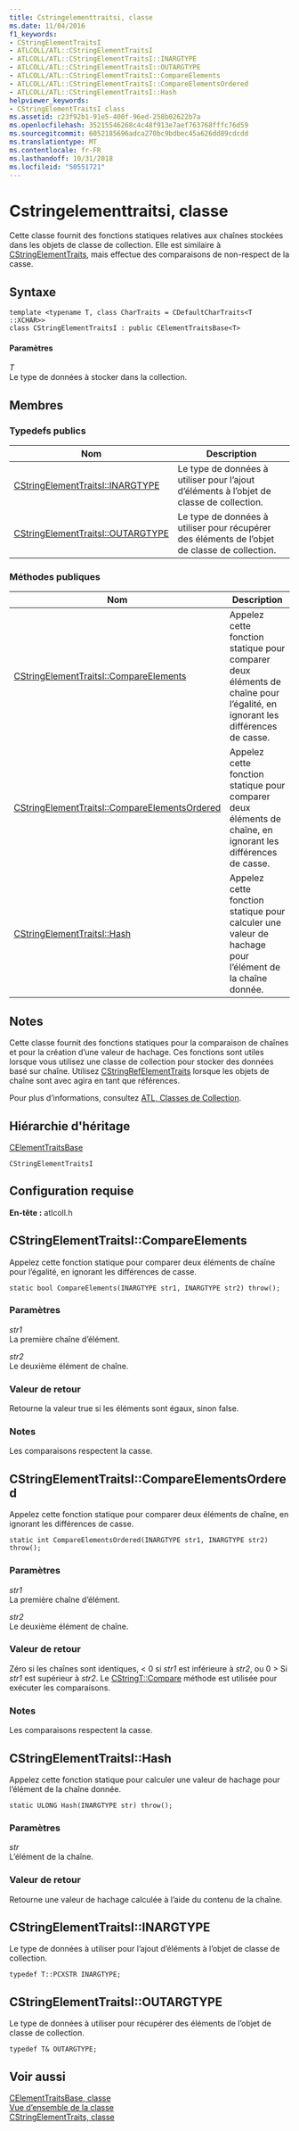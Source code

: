 ```yaml
---
title: Cstringelementtraitsi, classe
ms.date: 11/04/2016
f1_keywords:
- CStringElementTraitsI
- ATLCOLL/ATL::CStringElementTraitsI
- ATLCOLL/ATL::CStringElementTraitsI::INARGTYPE
- ATLCOLL/ATL::CStringElementTraitsI::OUTARGTYPE
- ATLCOLL/ATL::CStringElementTraitsI::CompareElements
- ATLCOLL/ATL::CStringElementTraitsI::CompareElementsOrdered
- ATLCOLL/ATL::CStringElementTraitsI::Hash
helpviewer_keywords:
- CStringElementTraitsI class
ms.assetid: c23f92b1-91e5-400f-96ed-258b02622b7a
ms.openlocfilehash: 35215546268c4c48f913e7aef763768fffc76d59
ms.sourcegitcommit: 6052185696adca270bc9bdbec45a626dd89cdcdd
ms.translationtype: MT
ms.contentlocale: fr-FR
ms.lasthandoff: 10/31/2018
ms.locfileid: "50551721"
---
```

# <a name="cstringelementtraitsi-class"></a>Cstringelementtraitsi, classe

Cette classe fournit des fonctions statiques relatives aux chaînes stockées dans les objets de classe de collection. Elle est similaire à [CStringElementTraits](../../atl/reference/cstringelementtraits-class.md), mais effectue des comparaisons de non-respect de la casse.

## <a name="syntax"></a>Syntaxe

```
template <typename T, class CharTraits = CDefaultCharTraits<T ::XCHAR>>
class CStringElementTraitsI : public CElementTraitsBase<T>
```

#### <a name="parameters"></a>Paramètres

*T*<br/>
Le type de données à stocker dans la collection.

## <a name="members"></a>Membres

### <a name="public-typedefs"></a>Typedefs publics

|Nom|Description|
|----------|-----------------|
|[CStringElementTraitsI::INARGTYPE](#inargtype)|Le type de données à utiliser pour l’ajout d’éléments à l’objet de classe de collection.|
|[CStringElementTraitsI::OUTARGTYPE](#outargtype)|Le type de données à utiliser pour récupérer des éléments de l’objet de classe de collection.|

### <a name="public-methods"></a>M&#233;thodes publiques

|Nom|Description|
|----------|-----------------|
|[CStringElementTraitsI::CompareElements](#compareelements)|Appelez cette fonction statique pour comparer deux éléments de chaîne pour l’égalité, en ignorant les différences de casse.|
|[CStringElementTraitsI::CompareElementsOrdered](#compareelementsordered)|Appelez cette fonction statique pour comparer deux éléments de chaîne, en ignorant les différences de casse.|
|[CStringElementTraitsI::Hash](#hash)|Appelez cette fonction statique pour calculer une valeur de hachage pour l’élément de la chaîne donnée.|

## <a name="remarks"></a>Notes

Cette classe fournit des fonctions statiques pour la comparaison de chaînes et pour la création d’une valeur de hachage. Ces fonctions sont utiles lorsque vous utilisez une classe de collection pour stocker des données basé sur chaîne. Utilisez [CStringRefElementTraits](../../atl/reference/cstringrefelementtraits-class.md) lorsque les objets de chaîne sont avec agira en tant que références.

Pour plus d’informations, consultez [ATL, Classes de Collection](../../atl/atl-collection-classes.md).

## <a name="inheritance-hierarchy"></a>Hiérarchie d'héritage

[CElementTraitsBase](../../atl/reference/celementtraitsbase-class.md)

`CStringElementTraitsI`

## <a name="requirements"></a>Configuration requise

**En-tête :** atlcoll.h

##  <a name="compareelements"></a>  CStringElementTraitsI::CompareElements

Appelez cette fonction statique pour comparer deux éléments de chaîne pour l’égalité, en ignorant les différences de casse.

```
static bool CompareElements(INARGTYPE str1, INARGTYPE str2) throw();
```

### <a name="parameters"></a>Paramètres

*str1*<br/>
La première chaîne d’élément.

*str2*<br/>
Le deuxième élément de chaîne.

### <a name="return-value"></a>Valeur de retour

Retourne la valeur true si les éléments sont égaux, sinon false.

### <a name="remarks"></a>Notes

Les comparaisons respectent la casse.

##  <a name="compareelementsordered"></a>  CStringElementTraitsI::CompareElementsOrdered

Appelez cette fonction statique pour comparer deux éléments de chaîne, en ignorant les différences de casse.

```
static int CompareElementsOrdered(INARGTYPE str1, INARGTYPE str2) throw();
```

### <a name="parameters"></a>Paramètres

*str1*<br/>
La première chaîne d’élément.

*str2*<br/>
Le deuxième élément de chaîne.

### <a name="return-value"></a>Valeur de retour

Zéro si les chaînes sont identiques, < 0 si *str1* est inférieure à *str2*, ou 0 > Si *str1* est supérieur à *str2*. Le [CStringT::Compare](../../atl-mfc-shared/reference/cstringt-class.md#compare) méthode est utilisée pour exécuter les comparaisons.

### <a name="remarks"></a>Notes

Les comparaisons respectent la casse.

##  <a name="hash"></a>  CStringElementTraitsI::Hash

Appelez cette fonction statique pour calculer une valeur de hachage pour l’élément de la chaîne donnée.

```
static ULONG Hash(INARGTYPE str) throw();
```

### <a name="parameters"></a>Paramètres

*str*<br/>
L’élément de la chaîne.

### <a name="return-value"></a>Valeur de retour

Retourne une valeur de hachage calculée à l’aide du contenu de la chaîne.

##  <a name="inargtype"></a>  CStringElementTraitsI::INARGTYPE

Le type de données à utiliser pour l’ajout d’éléments à l’objet de classe de collection.

```
typedef T::PCXSTR INARGTYPE;
```

##  <a name="outargtype"></a>  CStringElementTraitsI::OUTARGTYPE

Le type de données à utiliser pour récupérer des éléments de l’objet de classe de collection.

```
typedef T& OUTARGTYPE;
```

## <a name="see-also"></a>Voir aussi

[CElementTraitsBase, classe](../../atl/reference/celementtraitsbase-class.md)<br/>
[Vue d’ensemble de la classe](../../atl/atl-class-overview.md)<br/>
[CStringElementTraits, classe](../../atl/reference/cstringelementtraits-class.md)
